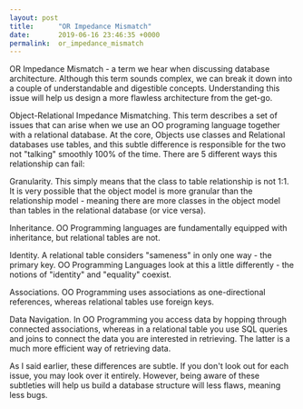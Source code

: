 ```yaml
---
layout: post
title:      "OR Impedance Mismatch"
date:       2019-06-16 23:46:35 +0000
permalink:  or_impedance_mismatch
---
```



OR Impedance Mismatch - a term we hear when discussing database architecture.  Although this term sounds complex, we can break it down into a couple of understandable and digestible concepts.  Understanding this issue will help us design a more flawless architecture from the get-go.

Object-Relational Impedance Mismatching.  This term describes a set of issues that can arise when we use an OO programing language together with a relational database.  At the core, Objects use classes and Relational databases use tables, and this subtle difference is responsible for the two not "talking" smoothly 100% of the time.  There are 5 different ways this relationship can fail:

Granularity.  This simply means that the class to table relationship is not 1:1.  It is very possible that the object model is more granular than the relationship model - meaning there are more classes in the object model than tables in the relational database (or vice versa).

Inheritance.  OO Programming languages are fundamentally equipped with inheritance, but relational tables are not.

Identity.  A relational table considers "sameness" in only one way - the primary key.  OO Programming Languages look at this a little differently - the notions of "identity" and "equality" coexist.  

Associations.  OO Programming uses associations as one-directional references, whereas relational tables use foreign keys.

Data Navigation.  In OO Programming you access data by hopping through connected associations, whereas in a relational table you use SQL queries and joins to connect the data you are interested in retrieving.  The latter is a much more efficient way of retrieving data.

As I said earlier, these differences are subtle.  If you don't look out for each issue, you may look over it entirely.  However, being aware of these subtleties will help us build a database structure will less flaws, meaning less bugs.

